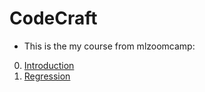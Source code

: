 # CodeCraft
* This is the my course from mlzoomcamp:

0. [Introduction](https://github.com/haniyrasul/CodeCraft/tree/main/ML_ZoomCamp/1.%20Introduction)
1. [Regression](https://github.com/haniyrasul/CodeCraft/tree/main/ML_ZoomCamp/2.%20Regression)
